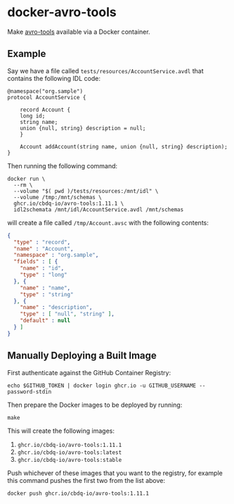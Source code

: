 # docker-avro-tools

Make [avro-tools](https://avro.apache.org/docs/1.11.1/getting-started-java/)
available via a Docker container.

## Example

Say we have a file called `tests/resources/AccountService.avdl` that contains
the following IDL code:

```
@namespace("org.sample")
protocol AccountService {

    record Account {
    long id;
    string name;
    union {null, string} description = null;
    }

    Account addAccount(string name, union {null, string} description);
}
```

Then running the following command:

```shell
docker run \
  --rm \
  --volume "$( pwd )/tests/resources:/mnt/idl" \
  --volume /tmp:/mnt/schemas \
  ghcr.io/cbdq-io/avro-tools:1.11.1 \
  idl2schemata /mnt/idl/AccountService.avdl /mnt/schemas
```

will create a file called `/tmp/Account.avsc` with the following contents:

```json
{
  "type" : "record",
  "name" : "Account",
  "namespace" : "org.sample",
  "fields" : [ {
    "name" : "id",
    "type" : "long"
  }, {
    "name" : "name",
    "type" : "string"
  }, {
    "name" : "description",
    "type" : [ "null", "string" ],
    "default" : null
  } ]
}
```

## Manually Deploying a Built Image

First authenticate against the GitHub Container Registry:

```shell
echo $GITHUB_TOKEN | docker login ghcr.io -u GITHUB_USERNAME --password-stdin
```

Then prepare the Docker images to be deployed by running:

```shell
make
```

This will create the following images:

1. `ghcr.io/cbdq-io/avro-tools:1.11.1`
1. `ghcr.io/cbdq-io/avro-tools:latest`
1. `ghcr.io/cbdq-io/avro-tools:stable`

Push whichever of these images that you want to the registry, for example
this command pushes the first two from the list above:

```shell
docker push ghcr.io/cbdq-io/avro-tools:1.11.1

```
